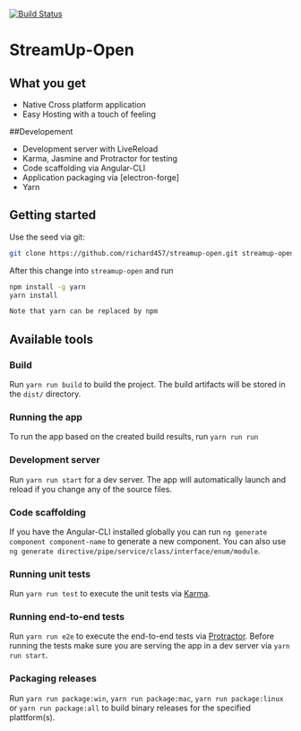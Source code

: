 [![Build Status](https://travis-ci.org/richard457/streamup-open.svg?branch=master)](https://travis-ci.org/richard457/streamup-open)

# StreamUp-Open
## What you get
* Native Cross platform application
* Easy Hosting with a touch of feeling

##Developement
* Development server with LiveReload
* Karma, Jasmine and Protractor for testing
* Code scaffolding via Angular-CLI
* Application packaging via [electron-forge]
* Yarn

## Getting started
Use the seed via git:
```sh
git clone https://github.com/richard457/streamup-open.git streamup-open
```
After this change into `streamup-open` and run
```sh
npm install -g yarn
yarn install
```
```sh
Note that yarn can be replaced by npm 
```

## Available tools
### Build
Run `yarn run build` to build the project. The build artifacts will be stored in the `dist/` directory.

### Running the app
To run the app based on the created build results, run `yarn run run`

### Development server
Run `yarn run start` for a dev server. The app will automatically launch and reload if you change any of the source files.

###  Code scaffolding
If you have the Angular-CLI installed globally you can run `ng generate component component-name` to generate a new component. You can also use `ng generate directive/pipe/service/class/interface/enum/module`.

### Running unit tests
Run `yarn run test` to execute the unit tests via [Karma](https://karma-runner.github.io).

### Running end-to-end tests
Run `yarn run e2e` to execute the end-to-end tests via [Protractor](http://www.protractortest.org/).
Before running the tests make sure you are serving the app in a dev server via `yarn run start`.

### Packaging releases
Run `yarn run package:win`, `yarn run package:mac`, `yarn run package:linux` or `yarn run package:all` to build binary releases for the specified plattform(s).
